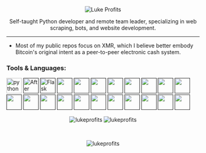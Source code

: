 <p align="center">
  <img src="https://www.lukeprofits.com/cdn/shop/files/LOGO_WHITE.png" alt="Luke Profits"/>
  <p align="center">Self-taught Python developer and remote team leader, specializing in web scraping, bots, and website development.</p>
  <hr>
</p>

<!-- info about me -->
- Most of my public repos focus on XMR, which I believe better embody Bitcoin's original intent as a peer-to-peer electronic cash system.

<!-- Icon imports -->
<link rel="stylesheet" href="https://cdn.jsdelivr.net/gh/devicons/devicon@v2.15.1/devicon.min.css">
          
          

<!-- Languages -->
<h3 align="left">Tools & Languages:</h3>
<p>
<a href="https://python.org/" target="_blank"> <img src="https://cdn.jsdelivr.net/gh/devicons/devicon/icons/python/python-original.svg" alt="python" width="40" height="40"/></a>
<a href="" target="_blank"> <img src="https://cdn.jsdelivr.net/gh/devicons/devicon/icons/aftereffects/aftereffects-original.svg" alt="After Effects" width="40" height="40"/></a>
<a href="" target="_blank"> <img src="https://cdn.jsdelivr.net/gh/devicons/devicon/icons/flask/flask-original.svg" alt="Flask" width="40" height="40"/></a> 
<a href="" target="_blank"> <img src="https://cdn.jsdelivr.net/gh/devicons/devicon/icons/github/github-original.svg" alt="" width="40" height="40"/></a> 
<a href="" target="_blank"> <img src="https://cdn.jsdelivr.net/gh/devicons/devicon/icons/javascript/javascript-original.svg" alt="" width="40" height="40"/></a> 
<a href="" target="_blank"> <img src="https://cdn.jsdelivr.net/gh/devicons/devicon/icons/kotlin/kotlin-original.svg" alt="" width="40" height="40"/></a> 
<a href="" target="_blank"> <img src="https://cdn.jsdelivr.net/gh/devicons/devicon/icons/postgresql/postgresql-original.svg" alt="" width="40" height="40"/></a> 
<a href="" target="_blank"> <img src="https://cdn.jsdelivr.net/gh/devicons/devicon/icons/premierepro/premierepro-original.svg" alt="" width="40" height="40"/></a> 
<a href="" target="_blank"> <img src="https://cdn.jsdelivr.net/gh/devicons/devicon/icons/pycharm/pycharm-original.svg" alt="" width="40" height="40"/></a> 
<a href="" target="_blank"> <img src="https://cdn.jsdelivr.net/gh/devicons/devicon/icons/putty/putty-original.svg" alt="" width="40" height="40"/></a> 
<a href="" target="_blank"> <img src="https://cdn.jsdelivr.net/gh/devicons/devicon/icons/raspberrypi/raspberrypi-original.svg" alt="" width="40" height="40"/></a> 
<a href="" target="_blank"> <img src="https://cdn.jsdelivr.net/gh/devicons/devicon/icons/selenium/selenium-original.svg" alt="" width="40" height="40"/></a> 
<a href="" target="_blank"> <img src="https://cdn.jsdelivr.net/gh/devicons/devicon/icons/slack/slack-original.svg" alt="" width="40" height="40"/></a> 
<a href="" target="_blank"> <img src="" alt="" width="40" height="40"/></a> 
<a href="" target="_blank"> <img src="" alt="" width="40" height="40"/></a> 
<a href="" target="_blank"> <img src="" alt="" width="40" height="40"/></a> 
<a href="" target="_blank"> <img src="" alt="" width="40" height="40"/></a> 
<a href="" target="_blank"> <img src="" alt="" width="40" height="40"/></a> 
<a href="" target="_blank"> <img src="" alt="" width="40" height="40"/></a> 
<a href="" target="_blank"> <img src="" alt="" width="40" height="40"/></a> 
<a href="" target="_blank"> <img src="" alt="" width="40" height="40"/></a> 
<a href="" target="_blank"> <img src="" alt="" width="40" height="40"/></a> 

</p>

<!-- stats -->
<p align="center">
  <img src="https://github-readme-stats.vercel.app/api/top-langs?username=lukeprofits&theme=dark&count_private=true&locale=en&layout=compact" alt="lukeprofits" />
  <img src="https://github-readme-stats.vercel.app/api/?username=lukeprofits&theme=dark&show_icons=true&count_private=true&layout=compact" alt="lukeprofits">
</p>

</br>
<!-- <p></p>

<!-- <p>&nbsp;<img align="center" src="https://github-readme-stats.vercel.app/api?username=lukeprofits&show_icons=true&locale=en" alt="lukeprofits" /></p>-->

<!-- view counter -->
<p align="center"> <img src="https://komarev.com/ghpvc/?username=lukeprofits&label=Profile%20views&color=000000&style=flat" alt="lukeprofits"></p>
